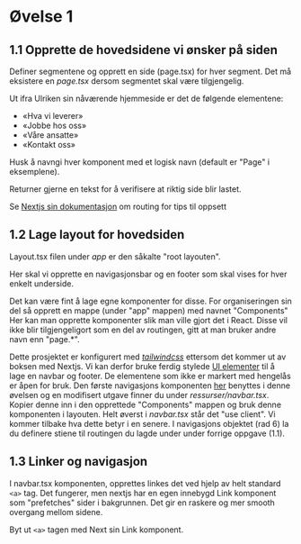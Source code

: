 # Øvelse 1

## 1.1 Opprette de hovedsidene vi ønsker på siden
Definer segmentene og opprett en side (page.tsx) for hver segment. Det må eksistere en *page.tsx* dersom segmentet skal være tilgjengelig.

Ut ifra Ulriken sin nåværende hjemmeside er det de følgende elementene:
-	«Hva vi leverer»
-	«Jobbe hos oss»
-	«Våre ansatte»
-	«Kontakt oss»

Husk å navngi hver komponent med et logisk navn (default er "Page" i eksemplene).

Returner gjerne en tekst for å verifisere at riktig side blir lastet.

Se [Nextjs sin dokumentasjon](https://nextjs.org/docs/app/building-your-application/routing/defining-routes) om routing for tips til oppsett

## 1.2 Lage layout for hovedsiden 
Layout.tsx filen under *app* er den såkalte "root layouten". 

Her skal vi opprette en navigasjonsbar og en footer som skal vises for hver enkelt underside.

Det kan være fint å lage egne komponenter for disse. For organiseringen sin del så opprett en mappe (under "app" mappen) med navnet "Components" <br>
Her kan man opprette komponenter slik man ville gjort det i React. Disse vil ikke blir tilgjengeligort som en del av routingen, gitt at man bruker andre navn enn "page.*".

Dette prosjektet er konfigurert med [*tailwindcss*](https://tailwindcss.com/) ettersom det kommer ut av boksen med Nextjs. 
Vi kan derfor bruke ferdig stylede [UI elementer](https://tailwindui.com/components/#product-application-ui) til å lage en navbar og footer. De elementene som ikke er markert med hengelås er åpen for bruk. Den første navigasjons komponenten [her](https://tailwindui.com/components/application-ui/navigation/navbars) benyttes i denne øvelsen og en modifisert utgave finner du under *ressurser/navbar.tsx*. Kopier denne inn i den opprettede "Components" mappen og bruk denne komponenten i layouten. Helt øverst i *navbar.tsx* står det "use client". Vi kommer tilbake hva dette betyr i en senere. I navigasjons objektet (rad 6) la du definere stiene til routingen du lagde under under forrige oppgave (1.1).

## 1.3 Linker og navigasjon
I navbar.tsx komponenten, opprettes linkes det ved hjelp av helt standard `<a>` tag. Det fungerer, men nextjs har en egen innebygd Link komponent som "prefetches" sider i bakgrunnen. Det gir en raskere og mer smooth overgang mellom sidene.

Byt ut ``<a>`` tagen med Next sin Link komponent.